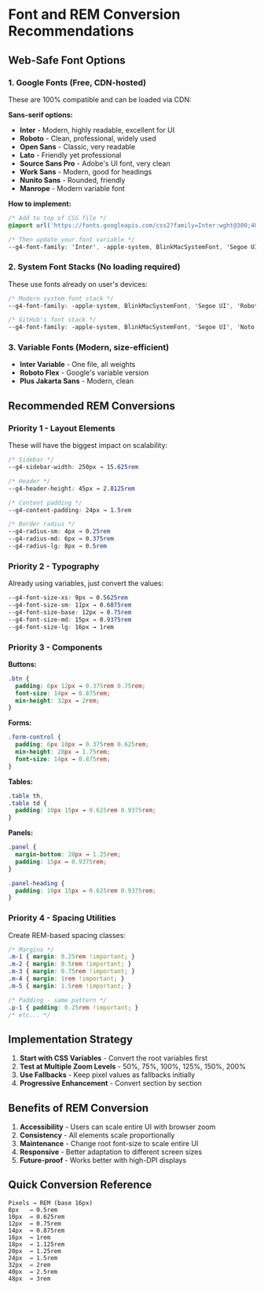 # Font and REM Conversion Recommendations

## Web-Safe Font Options

### 1. Google Fonts (Free, CDN-hosted)
These are 100% compatible and can be loaded via CDN:

**Sans-serif options:**
- **Inter** - Modern, highly readable, excellent for UI
- **Roboto** - Clean, professional, widely used
- **Open Sans** - Classic, very readable
- **Lato** - Friendly yet professional
- **Source Sans Pro** - Adobe's UI font, very clean
- **Work Sans** - Modern, good for headings
- **Nunito Sans** - Rounded, friendly
- **Manrope** - Modern variable font

**How to implement:**
```css
/* Add to top of CSS file */
@import url('https://fonts.googleapis.com/css2?family=Inter:wght@300;400;500;600;700&display=swap');

/* Then update your font variable */
--g4-font-family: 'Inter', -apple-system, BlinkMacSystemFont, 'Segoe UI', sans-serif;
```

### 2. System Font Stacks (No loading required)
These use fonts already on user's devices:

```css
/* Modern system font stack */
--g4-font-family: -apple-system, BlinkMacSystemFont, 'Segoe UI', 'Roboto', 'Helvetica Neue', Arial, sans-serif;

/* GitHub's font stack */
--g4-font-family: -apple-system, BlinkMacSystemFont, 'Segoe UI', 'Noto Sans', Helvetica, Arial, sans-serif;
```

### 3. Variable Fonts (Modern, size-efficient)
- **Inter Variable** - One file, all weights
- **Roboto Flex** - Google's variable version
- **Plus Jakarta Sans** - Modern, clean

## Recommended REM Conversions

### Priority 1 - Layout Elements
These will have the biggest impact on scalability:

```css
/* Sidebar */
--g4-sidebar-width: 250px → 15.625rem

/* Header */
--g4-header-height: 45px → 2.8125rem

/* Content padding */
--g4-content-padding: 24px → 1.5rem

/* Border radius */
--g4-radius-sm: 4px → 0.25rem
--g4-radius-md: 6px → 0.375rem
--g4-radius-lg: 8px → 0.5rem
```

### Priority 2 - Typography
Already using variables, just convert the values:

```css
--g4-font-size-xs: 9px → 0.5625rem
--g4-font-size-sm: 11px → 0.6875rem
--g4-font-size-base: 12px → 0.75rem
--g4-font-size-md: 15px → 0.9375rem
--g4-font-size-lg: 16px → 1rem
```

### Priority 3 - Components

**Buttons:**
```css
.btn {
  padding: 6px 12px → 0.375rem 0.75rem;
  font-size: 14px → 0.875rem;
  min-height: 32px → 2rem;
}
```

**Forms:**
```css
.form-control {
  padding: 6px 10px → 0.375rem 0.625rem;
  min-height: 28px → 1.75rem;
  font-size: 14px → 0.875rem;
}
```

**Tables:**
```css
.table th,
.table td {
  padding: 10px 15px → 0.625rem 0.9375rem;
}
```

**Panels:**
```css
.panel {
  margin-bottom: 20px → 1.25rem;
  padding: 15px → 0.9375rem;
}

.panel-heading {
  padding: 10px 15px → 0.625rem 0.9375rem;
}
```

### Priority 4 - Spacing Utilities
Create REM-based spacing classes:

```css
/* Margins */
.m-1 { margin: 0.25rem !important; }
.m-2 { margin: 0.5rem !important; }
.m-3 { margin: 0.75rem !important; }
.m-4 { margin: 1rem !important; }
.m-5 { margin: 1.5rem !important; }

/* Padding - same pattern */
.p-1 { padding: 0.25rem !important; }
/* etc... */
```

## Implementation Strategy

1. **Start with CSS Variables** - Convert the root variables first
2. **Test at Multiple Zoom Levels** - 50%, 75%, 100%, 125%, 150%, 200%
3. **Use Fallbacks** - Keep pixel values as fallbacks initially
4. **Progressive Enhancement** - Convert section by section

## Benefits of REM Conversion

1. **Accessibility** - Users can scale entire UI with browser zoom
2. **Consistency** - All elements scale proportionally
3. **Maintenance** - Change root font-size to scale entire UI
4. **Responsive** - Better adaptation to different screen sizes
5. **Future-proof** - Works better with high-DPI displays

## Quick Conversion Reference

```
Pixels → REM (base 16px)
8px   → 0.5rem
10px  → 0.625rem
12px  → 0.75rem
14px  → 0.875rem
16px  → 1rem
18px  → 1.125rem
20px  → 1.25rem
24px  → 1.5rem
32px  → 2rem
40px  → 2.5rem
48px  → 3rem
```